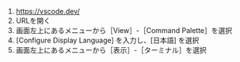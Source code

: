 1. https://vscode.dev/  
2. URLを開く　
3. 画面左上にあるメニューから［View］-［Command Palette］を選択  
4. [Configure Display Language] を入力し、[日本語] を選択  
5. 画面左上にあるメニューから［表示］-［ターミナル］を選択
